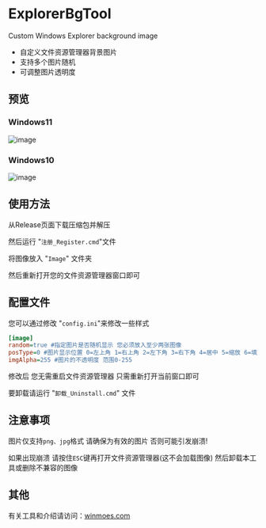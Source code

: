 # ExplorerBgTool
Custom Windows Explorer background image  
* 自定义文件资源管理器背景图片  
* 支持多个图片随机
* 可调整图片透明度
## 预览
### Windows11
![image](https://github.com/Maplespe/explorerTool/blob/main/preview11.jpg)
### Windows10
![image](https://github.com/Maplespe/explorerTool/blob/main/preview10.jpg)
## 使用方法
从Release页面下载压缩包并解压

然后运行 "`注册_Register.cmd`"文件

将图像放入 "`Image`" 文件夹

然后重新打开您的文件资源管理器窗口即可

## 配置文件
您可以通过修改 "`config.ini`"来修改一些样式

```ini
[image]
random=true #指定图片是否随机显示 您必须放入至少两张图像
posType=0 #图片显示位置 0=左上角 1=右上角 2=左下角 3=右下角 4=居中 5=缩放 6=填充并填充 ; 默认为3, 右下角.
imgAlpha=255 #图片的不透明度 范围0-255
```

修改后 您无需重启文件资源管理器 只需重新打开当前窗口即可

要卸载请运行 "`卸载_Uninstall.cmd`" 文件

## 注意事项
图片仅支持`png、jpg`格式 请确保为有效的图片 否则可能引发崩溃!

如果出现崩溃 请按住`ESC`键再打开文件资源管理器(这不会加载图像) 然后卸载本工具或删除不兼容的图像
## 其他
有关工具和介绍请访问：[winmoes.com](https://winmoes.com/tools/12556.html)
